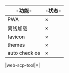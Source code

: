 
| -功能- | -状态- | 
| ---- | ---- | 
| PWA  |  ×   |
| 离线加载  |  ×  |
| favicon  |  ×   |
| themes  |  ×   |
| auto check os  |  ×   |

|web-scp-tool|×| 